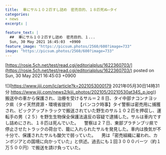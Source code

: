 ```yaml
---
title:  車にサル１０２匹すし詰め　密売目的、１８匹死ぬ—タイ  
categories:
- news
excerpt: |
  
feature_text: |
  ##  車にサル１０２匹すし詰め　密売目的、１...
  Sun, 30 May 2021 16:45:03  +0900
feature_image: "https://picsum.photos/2560/600?image=733"
image: "https://picsum.photos/2560/600?image=733"
---
```


[https://rosie.5ch.net/test/read.cgi/editorialplus/1622360703/](https://rosie.5ch.net/test/read.cgi/editorialplus/1622360703/)
posted on Sun, 30 May 2021 16:45:03  +0900

<!--more-->

![](https://www.jiji.com/jc/article?k=2021053000179 2021年05月30日14時31分 [https://www.jiji.com/news2/kiji_photos/202105/20210530at34S_p.jpg)](https://www.jiji.com/news2/kiji_photos/202105/20210530at34S_p.jpg)) 搬送中の車から保護され、治療を受けるサル＝２８日、タイ中部ナコンナヨック県（タイ天然資源・環境省提供） 　【バンコク時事】タイ警察は密売用に捕獲され、ピックアップトラックで搬送されていた野生のサル１０２匹を押収し、運転手の男（２５）を野生生物保全保護法違反の容疑で逮捕した。サルは車内ですし詰めにされ、１８匹は死んでいた。 　警察は２７日、東部プラチンブリ県で停止させたトラックの荷台で、籠に入れられたサルを発見した。車内は換気が不十分で、保護されたサルも酸欠で弱っていた。 　男は「密売組織に雇われ、カンボジアとの国境に向かっていた」と供述。過去にも１回３０００バーツ（約１万５００円）で搬送を請け負っていた。
